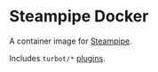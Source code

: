 # Steampipe Docker

A container image for [Steampipe](https://steampipe.io).

Includes `turbot/*` [plugins](https://hub.steampipe.io/plugins).
